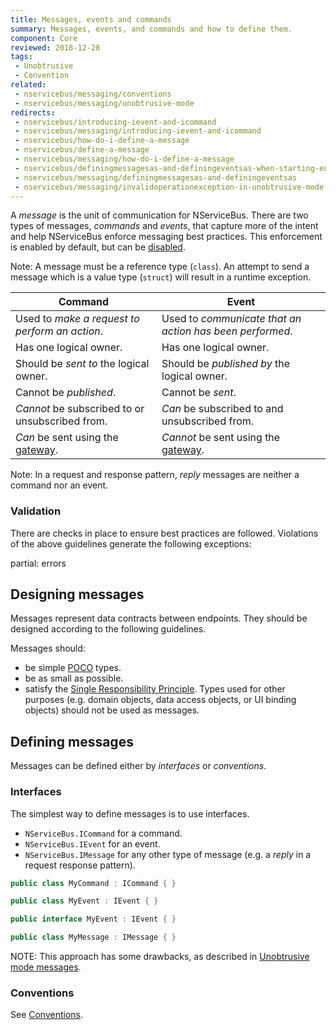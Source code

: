 ```yaml
---
title: Messages, events and commands
summary: Messages, events, and commands and how to define them.
component: Core
reviewed: 2018-12-28
tags:
 - Unobtrusive
 - Convention
related:
 - nservicebus/messaging/conventions
 - nservicebus/messaging/unobtrusive-mode
redirects:
 - nservicebus/introducing-ievent-and-icommand
 - nservicebus/messaging/introducing-ievent-and-icommand
 - nservicebus/how-do-i-define-a-message
 - nservicebus/define-a-message
 - nservicebus/messaging/how-do-i-define-a-message
 - nservicebus/definingmessagesas-and-definingeventsas-when-starting-endpoint
 - nservicebus/messaging/definingmessagesas-and-definingeventsas
 - nservicebus/messaging/invalidoperationexception-in-unobtrusive-mode
---
```


A *message* is the unit of communication for NServiceBus. There are two types of messages, _commands_ and _events_, that capture more of the intent and help NServiceBus enforce messaging best practices. This enforcement is enabled by default, but can be [disabled](best-practice-enforcement.md).

Note: A message must be a reference type (`class`). An attempt to send a message which is a value type (`struct`) will result in a runtime exception.

Command | Event
-- | --
Used to _make a request to perform an action_. | Used to _communicate that an action has been performed_.
Has one logical owner. | Has one logical owner.
Should be _sent to_ the logical owner. | Should be _published by_ the logical owner.
Cannot be _published_. | Cannot be _sent_.
_Cannot_ be subscribed to or unsubscribed from. | _Can_ be subscribed to and unsubscribed from.
_Can_ be sent using the [gateway](/nservicebus/gateway). | _Cannot_ be sent using the [gateway](/nservicebus/gateway).

Note: In a request and response pattern, _reply_ messages are neither a command nor an event.


### Validation

There are checks in place to ensure best practices are followed. Violations of the above guidelines generate the following exceptions:

partial: errors


 ## Designing messages

 Messages represent data contracts between endpoints. They should be designed according to the following guidelines.
 
 Messages should:

 * be simple [POCO](https://en.wikipedia.org/wiki/Plain_old_CLR_object) types.
 * be as small as possible.
 * satisfy the [Single Responsibility Principle](https://en.wikipedia.org/wiki/Single_responsibility_principle). Types used for other purposes (e.g. domain objects, data access objects, or UI binding objects) should not be used as messages.


## Defining messages

Messages can be defined either by *interfaces* or *conventions*.


### Interfaces

The simplest way to define messages is to use interfaces.

 * `NServiceBus.ICommand` for a command.
 * `NServiceBus.IEvent` for an event.
 * `NServiceBus.IMessage` for any other type of message (e.g. a _reply_ in a request response pattern).

```cs
public class MyCommand : ICommand { }

public class MyEvent : IEvent { }

public interface MyEvent : IEvent { }

public class MyMessage : IMessage { }
```

NOTE: This approach has some drawbacks, as described in [Unobtrusive mode messages](unobtrusive-mode.md).

 ### Conventions

 See [Conventions](/nservicebus/messaging/conventions.md).
